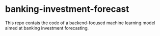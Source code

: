 # banking-investment-forecast
This repo contais the code of a backend-focused machine learning model aimed at banking investment forecasting.
